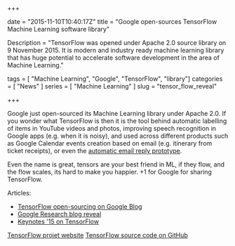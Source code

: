 +++

date = "2015-11-10T10:40:17Z"
title = "Google open-sources TensorFlow Machine Learning software library"

Description = "TensorFlow was opened under Apache 2.0 source library on 9 November 2015. It is modern and industry ready machine learning library that has huge potential to accelerate software development in the area of Machine Learning."

tags = [ "Machine Learning", "Google", "TensorFlow", "library"]
categories = [ "News" ]
series = [ "Machine Learning" ]
slug = "tensor_flow_reveal"

+++

Google just open-sourced its Machine Learning library under Apache 2.0. If you wonder what TensorFlow is then it is the tool behind automatic labelling of items in YouTube videos and photos, improving speech recognition in Google apps (e.g. when it is noisy), and used across different products such as Google Calendar events creation based on email (e.g. itinerary from ticket receipts), or even the [automatic email reply prototype](http://googleresearch.blogspot.co.uk/2015/11/computer-respond-to-this-email.html).

Even the name is great, tensors are your best friend in ML, if they flow, and the flow scales, its hard to make you happier. +1 for Google for sharing TensorFlow.

Articles:
* [TensorFlow open-sourcing on Google Blog](https://googleblog.blogspot.co.uk/2015/11/tensorflow-smarter-machine-learning-for.html)
* [Google Research blog reveal](http://googleresearch.blogspot.co.uk/2015/11/tensorflow-googles-latest-machine_9.html)
* [Keynotes '15 on TensorFlow](https://www.youtube.com/watch?v=90-S1M7Ny_o&t=21m2s)

[TensorFlow projet website](http://www.tensorflow.org/)
[TensorFlow source code on GitHub](https://github.com/tensorflow/tensorflow)